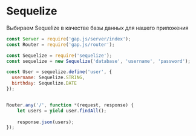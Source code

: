 # Sequelize

Выбираем Sequelize в качестве базы данных для нашего приложения

```javascript
const Server = require('gap.js/server/index');
const Router = require('gap.js/router');

const Sequelize = require('sequelize');
const sequelize = new Sequelize('database', 'username', 'password');

const User = sequelize.define('user', {
  username: Sequelize.STRING,
  birthday: Sequelize.DATE
});


Router.any('/', function *(request, response) {
    let users = yield user.findAll();
    
    response.json(users);
}); 
```
